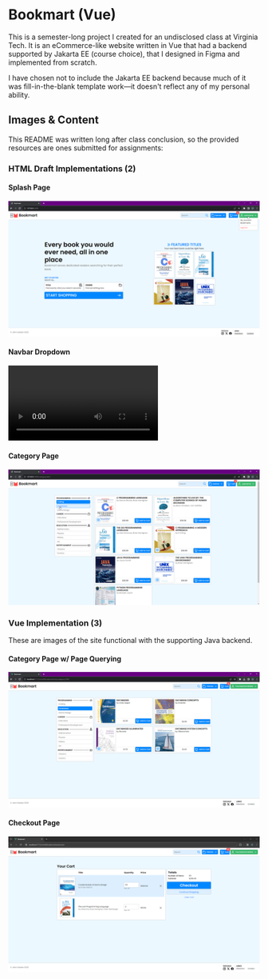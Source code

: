 # Bookmart (Vue)

This is a semester-long project I created for an undisclosed class at Virginia Tech. It is an eCommerce-like website written in Vue that had a backend supported by Jakarta EE (course choice), that I designed in Figma and implemented from scratch.

I have chosen not to include the Jakarta EE backend because much of it was fill-in-the-blank template work&mdash;it doesn't reflect any of my personal ability.

## Images & Content

This README was written long after class conclusion, so the provided resources are ones submitted for assignments:

### HTML Draft Implementations (2)

#### Splash Page

![Splash Page](.images/chrome_Fv0eAuCMt3.png)

#### Navbar Dropdown

<video autoplay>
    <source src=".images/chrome_g4zHvKx32E.mp4" type="video/mp4" />
</video>

#### Category Page

![Category Page](.images/chrome_hObEn5dnPQ.png)

### Vue Implementation (3)

These are images of the site functional with the supporting Java backend.

#### Category Page w/ Page Querying
![Category Page w/ Page Querying](.images/chrome_HaXvDXeCpR.png)

#### Checkout Page
![Checkout Page](.images/chrome_xoX90Bx7Rz.png)
